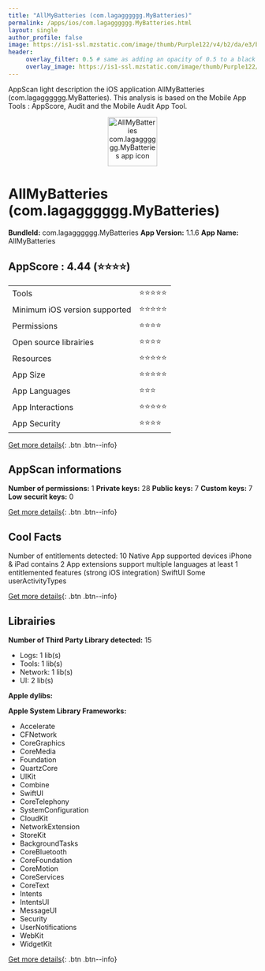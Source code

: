 ```yaml
---
title: "AllMyBatteries (com.lagagggggg.MyBatteries)"
permalink: /apps/ios/com.lagagggggg.MyBatteries.html
layout: single
author_profile: false
image: https://is1-ssl.mzstatic.com/image/thumb/Purple122/v4/b2/da/e3/b2dae35f-2ca0-9997-213b-2379ad8bd46d/AppIcon-0-0-1x_U007emarketing-0-7-0-85-220.png/512x512bb.jpg
header: 
     overlay_filter: 0.5 # same as adding an opacity of 0.5 to a black background
     overlay_image: https://is1-ssl.mzstatic.com/image/thumb/Purple122/v4/b2/da/e3/b2dae35f-2ca0-9997-213b-2379ad8bd46d/AppIcon-0-0-1x_U007emarketing-0-7-0-85-220.png/512x512bb.jpg
---
```

AppScan light description the iOS application AllMyBatteries (com.lagagggggg.MyBatteries). This analysis is based on the Mobile App Tools : AppScore, Audit and the Mobile Audit App Tool.

  
  
<div style="text-align: center;"><img src="https://is1-ssl.mzstatic.com/image/thumb/Purple122/v4/b2/da/e3/b2dae35f-2ca0-9997-213b-2379ad8bd46d/AppIcon-0-0-1x_U007emarketing-0-7-0-85-220.png/512x512bb.jpg" width="100" height="100" alt="AllMyBatteries com.lagagggggg.MyBatteries app icon"></div>  
  
# AllMyBatteries (com.lagagggggg.MyBatteries)

**BundleId:** com.lagagggggg.MyBatteries
**App Version:** 1.1.6
**App Name:** AllMyBatteries


## AppScore : 4.44 (⭐️⭐️⭐️⭐️) 

<table>
<tr><td> Tools </td><td> ⭐️⭐️⭐️⭐️⭐️ </td></tr>
<tr><td> Minimum iOS version supported </td><td> ⭐️⭐️⭐️⭐️⭐️ </td></tr>
<tr><td> Permissions </td><td> ⭐️⭐️⭐️⭐️ </td></tr>
<tr><td> Open source librairies </td><td> ⭐️⭐️⭐️⭐️ </td></tr>
<tr><td> Resources </td><td> ⭐️⭐️⭐️⭐️⭐️ </td></tr>
<tr><td> App Size </td><td> ⭐️⭐️⭐️⭐️⭐️ </td></tr>
<tr><td> App Languages </td><td> ⭐️⭐️⭐️ </td></tr>
<tr><td> App Interactions </td><td> ⭐️⭐️⭐️⭐️⭐️ </td></tr>
<tr><td> App Security </td><td> ⭐️⭐️⭐️⭐️ </td></tr>
</table>

[Get more details](/pricing.html){: .btn .btn--info}  
  
## AppScan informations 

**Number of permissions:** 1
**Private keys:** 28
**Public keys:** 7
**Custom keys:** 7
**Low securit keys:** 0
  
[Get more details](/pricing.html){: .btn .btn--info}

## Cool Facts

Number of entitlements detected: 10
Native App
supported devices iPhone & iPad
contains 2 App extensions
support multiple languages
at least 1 entitlemented features (strong iOS integration)
SwiftUI
Some userActivityTypes
  
[Get more details](/pricing.html){: .btn .btn--info}

## Librairies 
**Number of Third Party Library detected:** 15
- Logs: 1 lib(s)
- Tools: 1 lib(s)
- Network: 1 lib(s)
- UI: 2 lib(s)

**Apple dylibs:**


**Apple System Library Frameworks:**
- Accelerate
- CFNetwork
- CoreGraphics
- CoreMedia
- Foundation
- QuartzCore
- UIKit
- Combine
- SwiftUI
- CoreTelephony
- SystemConfiguration
- CloudKit
- NetworkExtension
- StoreKit
- BackgroundTasks
- CoreBluetooth
- CoreFoundation
- CoreMotion
- CoreServices
- CoreText
- Intents
- IntentsUI
- MessageUI
- Security
- UserNotifications
- WebKit
- WidgetKit


  
[Get more details](/pricing.html){: .btn .btn--info}

